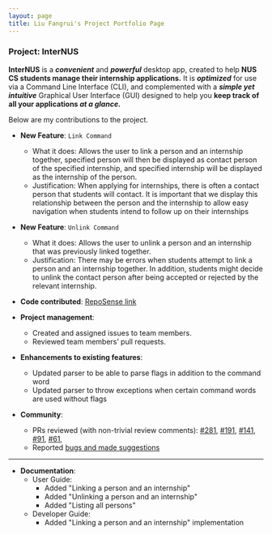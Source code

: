 ```yaml
---
layout: page
title: Liu Fangrui's Project Portfolio Page
---
```


### Project: InterNUS

**InterNUS** is a **_convenient_** and **_powerful_** desktop app, created to help **NUS CS students manage their internship applications.**
It is **_optimized_** for use via a Command Line Interface (CLI),
and complemented with a **_simple yet intuitive_** Graphical User Interface (GUI)
designed to help you **keep track of all your applications _at a glance._**

Below are my contributions to the project.

* **New Feature**: `Link Command`
  * What it does: Allows the user to link a person and an internship together, specified person will then be displayed as contact person of the specified internship, and specified internship will be displayed as the internship of the person.
  * Justification: When applying for internships, there is often a contact person that students will contact. It is important that we display this relationship between the person and the internship to allow easy navigation when students intend to follow up on their internships

* **New Feature**: `Unlink Command`
  * What it does: Allows the user to unlink a person and an internship that was previously linked together.
  * Justification: There may be errors when students attempt to link a person and an internship together. In addition, students might decide to unlink the contact person after being accepted or rejected by the relevant internship. 
  
* **Code contributed**: [RepoSense link](https://nus-cs2103-ay2223s1.github.io/tp-dashboard/?search=liufangrui&breakdown=true)

* **Project management**:
  * Created and assigned issues to team members. 
  * Reviewed team members’ pull requests.

* **Enhancements to existing features**:
  * Updated parser to be able to parse flags in addition to the command word 
  * Updated parser to throw exceptions when certain command words are used without flags

* **Community**:
  * PRs reviewed (with non-trivial review comments): [#281](https://github.com/AY2223S1-CS2103T-F11-1/tp/pull/281),
  [#191](https://github.com/AY2223S1-CS2103T-F11-1/tp/pull/191),
  [#141](https://github.com/AY2223S1-CS2103T-F11-1/tp/pull/141),
  [#91](https://github.com/AY2223S1-CS2103T-F11-1/tp/pull/91), 
  [#61](https://github.com/AY2223S1-CS2103T-F11-1/tp/pull/61), 
  * Reported [bugs and made suggestions](https://github.com/liufangrui/ped/issues)

--------------------------------------------------------------------------------------------------------------------
* **Documentation**:
  * User Guide:
    * Added "Linking a person and an internship"
    * Added "Unlinking a person and an internship"
    * Added "Listing all persons"
  * Developer Guide:
    * Added "Linking a person and an internship" implementation
